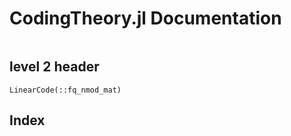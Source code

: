 # CodingTheory.jl Documentation

```@contents
```

## level 2 header

```@docs
LinearCode(::fq_nmod_mat)
```

## Index

```@index
```
